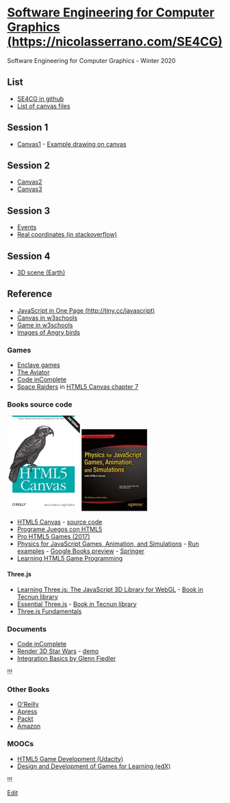 # [Software Engineering for Computer Graphics (https://nicolasserrano.com/SE4CG)](https://nicolasserrano.com/SE4CG)

Software Engineering for Computer Graphics - Winter 2020

## List 
- [SE4CG in github](https://github.com/nicolasserrano/SE4CG)
- [List of canvas files](https://github.com/nicolasserrano/Games/tree/master/canvas) 

## Session 1 
- [Canvas1](https://nicolasserrano.github.io/Games/canvas/canvas1.html) - [Example drawing on canvas](https://nicolasserrano.github.io/pro-html5-games-17/9781484229095/9781484229095_Ch01/chapter1.html)

## Session 2 
- [Canvas2](https://nicolasserrano.github.io/Games/canvas/canvas2.html) 
- [Canvas3](https://nicolasserrano.github.io/Games/canvas/canvas3.html) 

## Session 3 
- [Events](https://nicolasserrano.github.io/Games/canvas/events.html) 
- [Real coordinates (in stackoverflow)](https://stackoverflow.com/questions/17130395/real-mouse-position-in-canvas)

## Session 4 
- [3D scene (Earth)](https://nicolasserrano.github.io/Physics-for-JavaScript-Games-Animation-Simulations/examples/chapter15/earth.html)

## Reference
- [JavaScript in One Page (http://tiny.cc/javascript)](https://nicolasserrano.github.io/CS/JavaScript/JavascriptOnePage.pdf)
- [Canvas in w3schools](https://www.w3schools.com/graphics/canvas_intro.asp)
- [Game in w3schools](https://www.w3schools.com/graphics/game_intro.asp)
- [Images of Angry birds](https://www.google.es/search?q=angry+bird+transparent&source=lnms&tbm=isch&sa=X)

### Games
- [Enclave games](http://enclavegames.com/)
- [The Aviator](https://tympanus.net/Tutorials/TheAviator/index.html)
- [Code inComplete](https://codeincomplete.com/posts/javascript-game-foundations/)
- [Space Raiders](http://output.jsbin.com/ozelam/4/) in [HTML5 Canvas chapter 7](http://chimera.labs.oreilly.com/books/1234000001654/ch07.html#the_final_code_for_space_raiders)

### Books source code
![HTML5 Canvas](https://raw.githubusercontent.com/nicolasserrano/Games/master/images/coverHTML5Canvas.png) ![Physics for JavaScript Games, Animation, and Simulations](https://raw.githubusercontent.com/nicolasserrano/Games/master/images/cover_PhysicsForJavaScript.png)
- [HTML5 Canvas](http://chimera.labs.oreilly.com/books/1234000001654) - [source code](https://resources.oreilly.com/examples/0636920026266)
- [Programe Juegos con HTML5](http://libroweb.alfaomega.com.mx/book/programe_juegos_con_html5)
- [Pro HTML5 Games (2017)](https://github.com/nicolasserrano/pro-html5-games-17)
- [Physics for JavaScript Games, Animation, and Simulations](https://github.com/nicolasserrano/Physics-for-JavaScript-Games-Animation-Simulations) - [Run examples](https://nicolasserrano.github.io/Physics-for-JavaScript-Games-Animation-Simulations/ExamplesList.html) - [Google Books preview](https://books.google.es/books?id=pXi7AwAAQBAJ&lpg=PP3&pg=PA35#v=twopage&q&f=true) - [Springer](https://link.springer.com/book/10.1007%2F978-1-4302-6338-8)
- [Learning HTML5 Game Programming](https://github.com/nicolasserrano/html5-game-book)  
#### Three.js  
- [Learning Three.js: The JavaScript 3D Library for WebGL](https://github.com/nicolasserrano/learning-threejs) - [Book in Tecnun library](http://search.ebscohost.com/login.aspx?direct=true&scope=site&db=nlebk&AN=653073)  
- [Essential Three.js](https://github.com/nicolasserrano/essential-threejs)  - [Book in Tecnun library](http://search.ebscohost.com/login.aspx?direct=true&scope=site&db=nlebk&AN=810875)
- [Three.js Fundamentals](https://threejsfundamentals.org/)


### Documents
- [Code inComplete](https://codeincomplete.com/games/)  
- [Render 3D Star Wars](http://www.smartjava.org/content/render-3d-star-wars-force-awakens-models-blender-and-threejs) - [demo](http://www.smartjava.org/examples/threejs-starwars/src/html/)
- [Integration Basics by Glenn Fiedler](https://thenetworkprotocolcompany.com/post/integration_basics/)

!!!
### Other Books
- [O'Reilly](https://ssearch.oreilly.com/?i=1;q=game+programming;q1=Books;x1=t1&act=fc_contenttype_Books)
- [Apress](https://www.apress.com/us/search?facet-type=type__book&query=game+programming)
- [Packt](https://www.packtpub.com/all?search=games&availability_list%5BAvailable%5D=Available&offset=&rows=&sort=)
- [Amazon](https://www.amazon.es/s/ref=nb_sb_noss_2?__mk_es_ES=%C3%85M%C3%85%C5%BD%C3%95%C3%91&url=search-alias%3Daps&field-keywords=game+programming)

### MOOCs
- [HTML5 Game Development (Udacity)](https://eu.udacity.com/course/html5-game-development--cs255)
- [Design and Development of Games for Learning (edX)](https://www.edx.org/course/design-development-games-learning-mitx-11-127x-0)

!!!

[Edit](https://github.com/nicolasserrano/SE4CG/edit/master/README.md)
